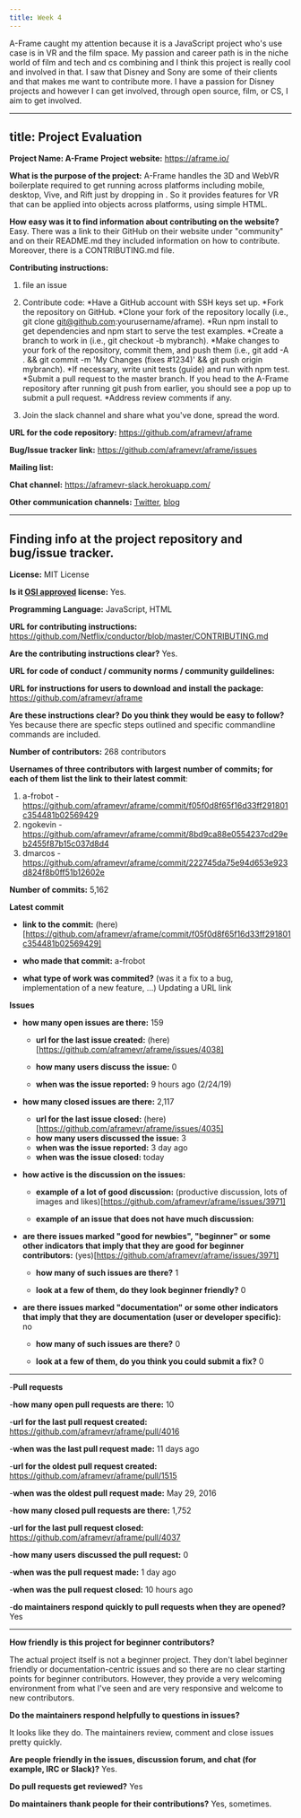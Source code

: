 ```yaml
---
title: Week 4
---
```


A-Frame caught my attention because it is a JavaScript project who's use case is in VR and the film space. My passion and career path is in the niche world of film and tech and cs combining and I think this project is really cool and involved in that. I saw that Disney and Sony are some of their clients and that makes me want to contribute more. I have a passion for Disney projects and however I can get involved, through open source, film, or CS, I aim to get involved.


---
title: Project Evaluation
---

__Project Name: A-Frame__
__Project website:__ https://aframe.io/


__What is the purpose of the project:__ A-Frame handles the 3D and WebVR boilerplate required to get running across platforms including mobile, desktop, Vive, and Rift just by dropping in <a-scene>. So it provides features for VR that can be applied into objects across platforms, using simple HTML.


__How easy was it to find information about contributing on the website?__ Easy. There was a link to their GitHub on their website under "community" and on their README.md they included information on how to contribute. Moreover, there is a CONTRIBUTING.md file.


__Contributing instructions:__ 

1. file an issue
2. Contribute code:
*Have a GitHub account with SSH keys set up.
*Fork the repository on GitHub.
*Clone your fork of the repository locally (i.e., git clone git@github.com:yourusername/aframe).
*Run npm install to get dependencies and npm start to serve the test examples.
*Create a branch to work in (i.e., git checkout -b mybranch).
*Make changes to your fork of the repository, commit them, and push them (i.e., git add -A . && git commit -m 'My Changes (fixes #1234)' && git push origin mybranch).
*If necessary, write unit tests (guide) and run with npm test.
*Submit a pull request to the master branch. If you head to the A-Frame repository after running git push from earlier, you should see a pop up to submit a pull request.
*Address review comments if any.

3. Join the slack channel and share what you've done, spread the word.

__URL for the code repository:__ https://github.com/aframevr/aframe

__Bug/Issue tracker link:__ https://github.com/aframevr/aframe/issues

__Mailing list:__ 

__Chat channel:__ https://aframevr-slack.herokuapp.com/

__Other communication channels:__ [Twitter](https://twitter.com/aframevr), [blog](https://aframe.io/blog/)


---

## Finding info at the project repository and bug/issue tracker.

__License:__ MIT License

__Is it [OSI approved](https://opensource.org/licenses/alphabetical) license:__ Yes.

__Programming Language:__ JavaScript, HTML

__URL for contributing instructions:__ https://github.com/Netflix/conductor/blob/master/CONTRIBUTING.md

__Are the contributing instructions clear?__ Yes.


__URL for code of conduct / community norms / community guildelines:__ 

__URL for instructions for users to download and install the package:__ https://github.com/aframevr/aframe


__Are these instructions clear? Do you think they would be easy to follow?__ Yes because there are specfic steps outlined and specific commandline commands are included.



__Number of contributors:__ 268 contributors


__Usernames of three contributors with largest number of commits; for
each of them list the link to their latest commit__: 

1. a-frobot - https://github.com/aframevr/aframe/commit/f05f0d8f65f16d33ff291801c354481b02569429
2. ngokevin - https://github.com/aframevr/aframe/commit/8bd9ca88e0554237cd29eb2455f87b15c037d8d4
3. dmarcos - https://github.com/aframevr/aframe/commit/222745da75e94d653e923d824f8b0ff51b12602e


__Number of commits:__ 5,162

__Latest commit__

- __link to the commit:__ (here)[https://github.com/aframevr/aframe/commit/f05f0d8f65f16d33ff291801c354481b02569429]

- __who made that commit:__ a-frobot

- __what type of work was commited?__ (was it a fix to a bug, implementation of a new feature, ...) 
    Updating a URL link


__Issues__

- __how many open issues are there:__ 159

    - __url for the last issue created:__ (here)[https://github.com/aframevr/aframe/issues/4038]

    - __how many users discuss the issue:__ 0
    
    - __when was the issue reported:__ 9 hours ago (2/24/19)
    

- __how many closed issues are there:__ 2,117
    - __url for the last issue closed:__ (here)[https://github.com/aframevr/aframe/issues/4035]
    - __how many users discussed the issue:__ 3
    - __when was the issue reported:__ 3 day ago
    - __when was the issue closed:__ today

- __how active is the discussion on the issues:__ 

    - __example of a lot of good discussion:__ (productive discussion, lots of images and likes)[https://github.com/aframevr/aframe/issues/3971]
    
    - __example of an issue that does not have much discussion:__



- __are there issues marked "good for newbies", "beginner" or some other indicators that imply that they are good for beginner contributors:__ (yes)[https://github.com/aframevr/aframe/issues/3971]

    - __how many of such issues are there?__ 1
    
    - __look at a few of them, do they look beginner friendly?__ 0



- __are there issues marked "documentation" or some other indicators that imply that they are documentation (user or developer specific):__ no

    - __how many of such issues are there?__ 0
    
    - __look at a few of them, do you think you could submit a fix?__ 0

---

-__Pull requests__

-__how many open pull requests are there:__ 10

-__url for the last pull request created:__ https://github.com/aframevr/aframe/pull/4016

-__when was the last pull request made:__ 11 days ago

-__url for the oldest pull request created:__ https://github.com/aframevr/aframe/pull/1515

-__when was the oldest pull request made:__ May 29, 2016

-__how many closed pull requests are there:__ 1,752

-__url for the last pull request closed:__ https://github.com/aframevr/aframe/pull/4037

-__how many users discussed the pull request:__ 0

-__when was the pull request made:__ 1 day ago

-__when was the pull request closed:__ 10 hours ago

-__do maintainers respond quickly to pull requests when they are opened?__ Yes


---


__How friendly is this project for beginner contributors?__

The actual project itself is not a beginner project. They don't label beginner friendly or documentation-centric issues and so there are no clear starting points for beginner contributors. However, they provide a very welcoming environment from what I've seen and are very responsive and welcome to new contributors.

__Do the maintainers respond helpfully to questions in issues?__

It looks like they do. The maintainers review, comment and close issues pretty quickly.

__Are people friendly in the issues, discussion forum, and chat (for example, IRC or Slack)?__ Yes.


__Do pull requests get reviewed?__ Yes



__Do maintainers thank people for their contributions?__ Yes, sometimes.
